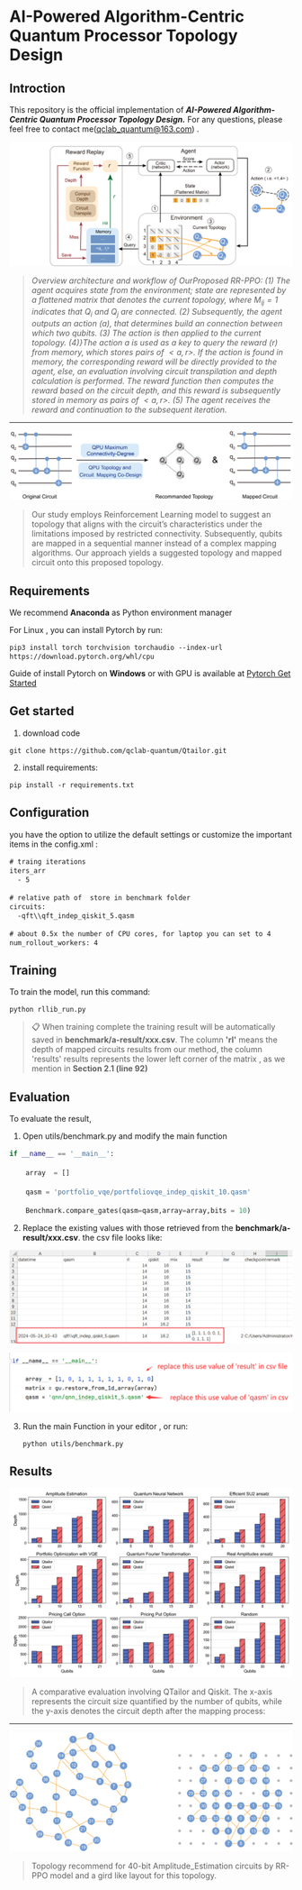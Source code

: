 # AI-Powered Algorithm-Centric Quantum Processor Topology Design



## Introction

This repository is the official implementation of ***AI-Powered Algorithm-Centric Quantum Processor Topology Design.***     For any questions, please feel free to contact me(qclab_quantum@163.com) .


![Overview](./temp/overview.png)

> *Overview architecture and workflow of OurProposed RR-PPO:  (1) The agent acquires state from the environment; state are represented by a flattened matrix that denotes the current topology, where $M_{ij} = 1$ indicates that $Q_i$ and $Q_j$ are connected. (2) Subsequently, the agent outputs an action ($a$), that determines  build an connection between which two qubits. (3) The action is then applied to the current topology. (4)}The action a is used as a key to query the reward ($r$) from memory, which stores pairs of $<a,r>$. If the action is found in memory, the corresponding reward  will be directly provided to the agent, else, an evaluation involving circuit transpilation and depth calculation is performed. The reward function then computes the reward based on the circuit depth, and this reward is subsequently stored in memory as pairs of $<a,r>$​​. (5) The agent receives the reward and continuation to the subsequent iteration.*

<hr/>

![](./temp/intro2.png)

> Our study employs Reinforcement Learning model to suggest an topology that aligns with the circuit’s characteristics under the limitations imposed by restricted connectivity. Subsequently, qubits are mapped in a sequential manner instead of a complex mapping algorithms. Our approach yields a suggested topology and mapped circuit onto this proposed topology.

## Requirements

We recommend **Anaconda** as Python environment manager

For Linux , you can  install Pytorch  by run:

```setup
pip3 install torch torchvision torchaudio --index-url https://download.pytorch.org/whl/cpu
```

Guide of install Pytorch on **Windows** or with GPU  is available at [Pytorch Get Started](https://pytorch.org/get-started/locally/)

## Get started

1. download code

```
git clone https://github.com/qclab-quantum/Qtailor.git
```

2. install requirements:

```setup
pip install -r requirements.txt
```

## Configuration

you have the option to utilize the default settings or customize the important items in the config.xml :

```
# traing iterations
iters_arr
  - 5
  
# relative path of  store in benchmark folder
circuits:
  -qft\\qft_indep_qiskit_5.qasm
  
# about 0.5x the number of CPU cores, for laptop you can set to 4
num_rollout_workers: 4
```



## Training

To train the model, run this command:

```train
python rllib_run.py
```

>📋  When training complete the training result will be automatically saved in **benchmark/a-result/xxx.csv**.
> The column **'rl'** means the depth of mapped circuits results from our method, the column 'results'  results represents the lower left corner of the matrix , as we mention in **Section 2.1 (line 92)**

## Evaluation

To evaluate the result,

1. Open utils/benchmark.py  and modify the main function

```python
if __name__ == '__main__':

    array  = []

    qasm = 'portfolio_vqe/portfoliovqe_indep_qiskit_10.qasm'

    Benchmark.compare_gates(qasm=qasm,array=array,bits = 10)
```

2. Replace the existing values with those retrieved from the **benchmark/a-result/xxx.csv**. the csv file looks like:

![](./temp/readme2.png)

![](./temp/readme1.png)



3. Run the main Function in your editor , or  run:

   ```shell
   python utils/benchmark.py
   ```



## Results

![](./data/fig/benchmarkBar.png)

>A comparative evaluation involving QTailor and Qiskit. The x-axis represents the circuit size quantified by the number of qubits, while the y-axis denotes the circuit depth after the mapping
>process:

<hr>

![](./data/fig/ae1.png) 

> Topology recommend for 40-bit Amplitude_Estimation circuits by RR-PPO model and a gird like layout for this topology.
